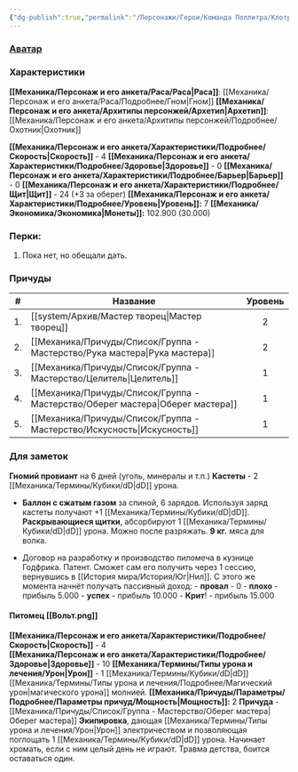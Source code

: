 ```yaml
---
{"dg-publish":true,"permalink":"/Персонажи/Герои/Команда Поллитра/Клотр/","noteIcon":"","created":"2025-09-11T18:52:07.130+03:00","updated":"2025-09-13T17:40:09.116+03:00"}
---
```




### [Аватар](Клотр.jpg)
### Характеристики
**[[Механика/Персонаж и его анкета/Раса/Раса\|Раса]]**: [[Механика/Персонаж и его анкета/Раса/Подробнее/Гном\|Гном]]
**[[Механика/Персонаж и его анкета/Архитипы персонжей/Архетип\|Архетип]]**: [[Механика/Персонаж и его анкета/Архитипы персонжей/Подробнее/Охотник\|Охотник]]

 **[[Механика/Персонаж и его анкета/Характеристики/Подробнее/Скорость\|Скорость]]** - 4
 **[[Механика/Персонаж и его анкета/Характеристики/Подробнее/Здоровье\|Здоровье]]** - 0
 **[[Механика/Персонаж и его анкета/Характеристики/Подробнее/Барьер\|Барьер]]** - 0
 **[[Механика/Персонаж и его анкета/Характеристики/Подробнее/Щит\|Щит]]** - 24 (+3 за оберег)
 **[[Механика/Персонаж и его анкета/Характеристики/Подробнее/Уровень\|Уровень]]:** 7
**[[Механика/Экономика/Экономика\|Монеты]]:** 102.900 (30.000)

### Перки:
1. Пока нет, но обещали дать.

### Причуды

| #   | Название           | Уровень |
| --- | ------------------ | :-----: |
| 1.  | [[system/Архив/Мастер творец\|Мастер творец]]  |    2    |
| 2.  | [[Механика/Причуды/Список/Группа - Мастерство/Рука мастера\|Рука мастера]]   |    2    |
| 3.  | [[Механика/Причуды/Список/Группа - Мастерство/Целитель\|Целитель]]       |    1    |
| 4.  | [[Механика/Причуды/Список/Группа - Мастерство/Оберег мастера\|Оберег мастера]] |    1    |
| 5.  | [[Механика/Причуды/Список/Группа - Мастерство/Искусность\|Искусность]]     |    1    |

### Для заметок
**Гномий провиант** на 6 дней (уголь, минералы и т.п.)
**Кастеты** - 2 [[Механика/Термины/Кубики/dD\|dD]] урона.
- **Баллон с сжатым газом** за спиной, 6 зарядов. Используя заряд кастеты получают +1 [[Механика/Термины/Кубики/dD\|dD]]. 
**Раскрывающиеся щитки**, абсорбируют 1 [[Механика/Термины/Кубики/dD\|dD]] урона. Можно после разряжать.
**9 кг.** мяса для волка. 

- Договор на разработку и производство пиломеча в кузнице Годфрика. Патент. Сможет сам его получить через 1 сессию, вернувшись в [[История мира/История/Юг\|Нил]]. С этого же момента начнёт получать пассивный доход:
- **провал** - 0
- **плохо** - прибыль 5.000
- **успех** - прибыль 10.000
- **Крит**! - прибыль 15.000

#### Питомец [[Вольт.png]]
 **[[Механика/Персонаж и его анкета/Характеристики/Подробнее/Скорость\|Скорость]]** - 4  
 **[[Механика/Персонаж и его анкета/Характеристики/Подробнее/Здоровье\|Здоровье]]** - 10
 **[[Механика/Термины/Типы урона и лечения/Урон\|Урон]]** - 1 [[Механика/Термины/Кубики/dD\|dD]] [[Механика/Термины/Типы урона и лечения/Подробнее/Магический урон\|магического урона]] молнией. 
 **[[Механика/Причуды/Параметры/Подробнее/Параметры причуд/Мощность\|Мощность]]:** 2
**Причуда** - [[Механика/Причуды/Список/Группа - Мастерство/Оберег мастера\|Оберег мастера]]
**Экипировка**, дающая [[Механика/Термины/Типы урона и лечения/Урон\|Урон]] электричеством и позволяющая поглощать 1 [[Механика/Термины/Кубики/dD\|dD]] урона.
Начинает хромать, если с ним целый день не играют. Травма детства, боится оставаться один. 
